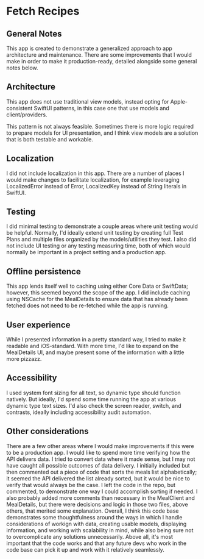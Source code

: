 #  Fetch Recipes

## General Notes

This app is created to demonstrate a generalized approach to  app architecture and maintenance. There are some improvements that I would make in order to make it production-ready, detailed alongside some general notes below.

## Architecture

This app does not use traditional view models, instead opting for Apple-consistent SwiftUI patterns, in this case one that use models and client/providers.

This pattern is not always feasible. Sometimes there is more logic required to prepare models for UI presentation, and I think view models are a solution that is both testable and workable.

## Localization

I did not include localization in this app. There are a number of places I would make changes to facilitate localization, for example leveraging LocalizedError instead of Error, LocalizedKey instead of String literals in SwiftUI.

## Testing

I did minimal testing to demonstrate a couple areas where unit testing would be helpful. Normally, I'd ideally extend unit testing by creating full Test Plans and multiple files organized by the models/utilities they test. I also did not include UI testing or any testing measuring time, both of which would normally be important in a project setting and a production app.

## Offline persistence

This app lends itself well to caching using either Core Data or SwiftData; however, this seemed beyond the scope of the app. I did include caching using NSCache for the MealDetails to ensure data that has already been fetched does not need to be re-fetched while the app is running.

## User experience

While I presented information in a pretty standard way, I tried to make it readable and iOS-standard. With more time, I'd like to expand on the MealDetails UI, and maybe present some of the information with a little more pizzazz.

## Accessibility

I used system font sizing for all text, so dynamic type should function natively. But ideally, I'd spend some time running the app at various dynamic type text sizes. I'd also check the screen reader, switch, and contrasts, ideally including accessibility audit automation.

## Other considerations

There are a few other areas where I would make improvements if this were to be a production app. I would like to spend more time verifying how the API delivers data. I tried to convert data where it made sense, but I may not have caught all possible outcomes of data delivery. I initially included but then commented out a piece of code that sorts the meals list alphabetically; it seemed the API delivered the list already sorted, but it would be nice to verify that would always be the case. I left the code in the repo, but commented, to demonstrate one way I could accomplish sorting if needed. I also probably added more comments than necessary in the MealClient and MealDetails, but there were decisions and logic in those two files, above others, that merited some explanation. Overall, I think this code base demonstrates some thoughtfulness around the ways in which I handle considerations of workign with data, creating usable models, displaying information, and working with scalability in mind, while also being sure not to overcomplicate any solutions unnecessarily. Above all, it's most important that the code works and that any future devs who work in the code base can pick it up and work with it relatively seamlessly.
